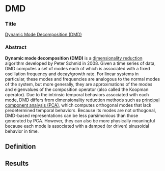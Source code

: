 # DMD

### Title
[Dynamic Mode Decomposition (DMD)](https://en.wikipedia.org/wiki/Dynamic_mode_decomposition)

### Abstract
**Dynamic mode decomposition (DMD)** is a [dimensionality reduction](https://en.wikipedia.org/wiki/Dimensionality_reduction) algorithm developed by Peter Schmid in 2008. Given a time series of data, DMD computes a set of modes each of which is associated with a fixed oscillation frequency and decay/growth rate. For linear systems in particular, these modes and frequencies are analogous to the normal modes of the system, but more generally, they are approximations of the modes and eigenvalues of the composition operator (also called the Koopman operator). Due to the intrinsic temporal behaviors associated with each mode, DMD differs from dimensionality reduction methods such as [principal component analysis (PCA)](https://en.wikipedia.org/wiki/Principal_component_analysis), which computes orthogonal modes that lack predetermined temporal behaviors. Because its modes are not orthogonal, DMD-based representations can be less parsimonious than those generated by PCA. However, they can also be more physically meaningful because each mode is associated with a damped (or driven) sinusoidal behavior in time.

## Definition


## Results
